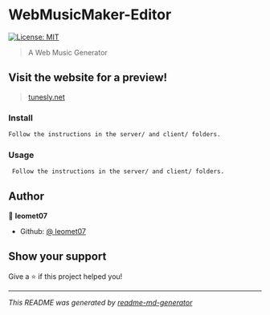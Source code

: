 # WebMusicMaker-Editor

[![License: MIT](https://img.shields.io/badge/License-MIT-yellow.svg)](#)

> A Web Music Generator

## Visit the website for a preview!

> [tunesly.net](https://tunesly.net)

### Install

```sh
Follow the instructions in the server/ and client/ folders.
```

### Usage

```sh
 Follow the instructions in the server/ and client/ folders.
```

## Author

👤 **leomet07**

-   Github: [@ leomet07](https://github.com/leomet07)

## Show your support

Give a ⭐️ if this project helped you!

---

_This README was generated by [readme-md-generator](https://github.com/kefranabg/readme-md-generator)_

